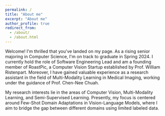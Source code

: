 ```yaml
---
permalink: /
title: "About me"
excerpt: "About me"
author_profile: true
redirect_from: 
  - /about/
  - /about.html
---
```


Welcome! I'm thrilled that you've landed on my page. As a rising senior majoring in Computer Science, I'm on track to graduate in Spring 2024. I currently hold the role of Software Engineering Lead and am a founding member of RoastPic, a Computer Vision Startup established by Prof. William Ristenpart. Moreover, I have gained valuable experience as a research assistant in the field of Multi-Modality Learning in Medical Imaging, working under the guidance of Prof. Chen-Nee Chuah.

My research interests lie in the areas of Computer Vision, Multi-Modality Learning, and Semi-Supervised Learning. Presently, my focus is centered around Few-Shot Domain Adaptations in Vision-Language Models, where I aim to bridge the gap between different domains using limited labeled data.